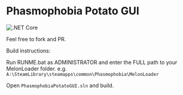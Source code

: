 # Phasmophobia Potato GUI

![.NET Core](https://github.com/ThePotato97/PhasmophobiaPotatoGUIPublic/workflows/.NET%20Core/badge.svg)

Feel free to fork and PR.


Build instructions:

Run RUNME.bat as ADMINISTRATOR and enter the FULL path to your MelonLoader folder. e.g. <br />
``A:\SteamLibrary\steamapps\common\Phasmophobia\MelonLoader``

Open ``PhasmophobiaPotatoGUI.sln`` and build.
